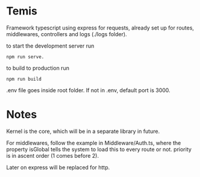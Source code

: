 # Temis

Framework typescript using express for requests, already set up for routes, middlewares, controllers and logs (./logs folder).

to start the development server run
```
npm run serve.
```

to build to production run
```
npm run build
```

.env file goes inside root folder. If not in .env, default port is 3000.

# Notes

Kernel is the core, which will be in a separate library in future.

For middlewares, follow the example in Middleware/Auth.ts, where the property isGlobal tells the system to load this to every route or not. priority is in ascent order (1 comes before 2).

Later on express will be replaced for http.
